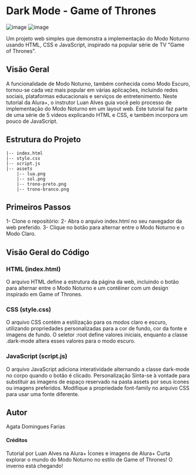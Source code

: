 # Dark Mode - Game of Thrones

![image](https://github.com/htadmg/DarkMode/assets/124289385/807a2ab0-d94e-4877-806a-b0a64a9b2cd1)
![image](https://github.com/htadmg/DarkMode/assets/124289385/e7e5e27b-a871-4c55-b106-877feadc3fc2)

Um projeto web simples que demonstra a implementação do Modo Noturno usando HTML, CSS e JavaScript, inspirado na popular série de TV "Game of Thrones".

## Visão Geral

A funcionalidade de Modo Noturno, também conhecida como Modo Escuro, tornou-se cada vez mais popular em várias aplicações, incluindo redes sociais, plataformas educacionais e serviços de entretenimento. Neste tutorial da Alura+, o instrutor Luan Alves guia você pelo processo de implementação do Modo Noturno em um layout web. Este tutorial faz parte de uma série de 5 vídeos explicando HTML e CSS, e também incorpora um pouco de JavaScript.

## Estrutura do Projeto

```plaintext
|-- index.html
|-- style.css
|-- script.js
|-- assets
    |-- lua.png
    |-- sol.png
    |-- trono-preto.png
    |-- trono-branco.png
```

## Primeiros Passos

1- Clone o repositório:
2- Abra o arquivo index.html no seu navegador da web preferido.
3- Clique no botão para alternar entre o Modo Noturno e o Modo Claro.

## Visão Geral do Código
### HTML (index.html)

O arquivo HTML define a estrutura da página da web, incluindo o botão para alternar entre o Modo Noturno e um contêiner com um design inspirado em Game of Thrones.

### CSS (style.css)

O arquivo CSS contém a estilização para os modos claro e escuro, utilizando propriedades personalizadas para a cor de fundo, cor da fonte e imagens de fundo.
O seletor :root define valores iniciais, enquanto a classe .dark-mode altera esses valores para o modo escuro.
### JavaScript (script.js)
O arquivo JavaScript adiciona interatividade alternando a classe dark-mode no corpo quando o botão é clicado.
Personalização
Sinta-se à vontade para substituir as imagens de espaço reservado na pasta assets por seus ícones ou imagens preferidos.
Modifique a propriedade font-family no arquivo CSS para usar uma fonte diferente.
## Autor
Agata Domingues Farias

#### Créditos
Tutorial por Luan Alves na Alura+
Ícones e imagens de Alura+
Curta explorar o mundo do Modo Noturno no estilo de Game of Thrones! O inverno está chegando!


